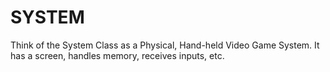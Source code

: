 # SYSTEM
Think of the System Class as a Physical, Hand-held Video Game System. It has a screen, handles memory, receives inputs, etc.